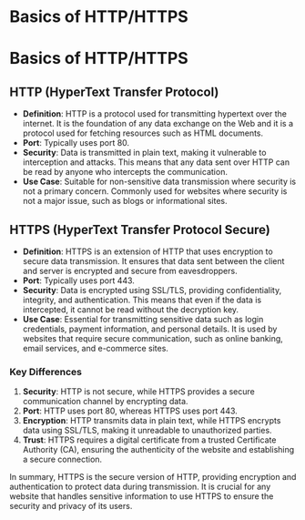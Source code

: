 # Basics of HTTP/HTTPS

# Basics of HTTP/HTTPS

## HTTP (HyperText Transfer Protocol)
- **Definition**: HTTP is a protocol used for transmitting hypertext over the internet. It is the foundation of any data exchange on the Web and it is a protocol used for fetching resources such as HTML documents.
- **Port**: Typically uses port 80.
- **Security**: Data is transmitted in plain text, making it vulnerable to interception and attacks. This means that any data sent over HTTP can be read by anyone who intercepts the communication.
- **Use Case**: Suitable for non-sensitive data transmission where security is not a primary concern. Commonly used for websites where security is not a major issue, such as blogs or informational sites.

## HTTPS (HyperText Transfer Protocol Secure)
- **Definition**: HTTPS is an extension of HTTP that uses encryption to secure data transmission. It ensures that data sent between the client and server is encrypted and secure from eavesdroppers.
- **Port**: Typically uses port 443.
- **Security**: Data is encrypted using SSL/TLS, providing confidentiality, integrity, and authentication. This means that even if the data is intercepted, it cannot be read without the decryption key.
- **Use Case**: Essential for transmitting sensitive data such as login credentials, payment information, and personal details. It is used by websites that require secure communication, such as online banking, email services, and e-commerce sites.

### Key Differences
1. **Security**: HTTP is not secure, while HTTPS provides a secure communication channel by encrypting data.
2. **Port**: HTTP uses port 80, whereas HTTPS uses port 443.
3. **Encryption**: HTTP transmits data in plain text, while HTTPS encrypts data using SSL/TLS, making it unreadable to unauthorized parties.
4. **Trust**: HTTPS requires a digital certificate from a trusted Certificate Authority (CA), ensuring the authenticity of the website and establishing a secure connection.

In summary, HTTPS is the secure version of HTTP, providing encryption and authentication to protect data during transmission. It is crucial for any website that handles sensitive information to use HTTPS to ensure the security and privacy of its users.

